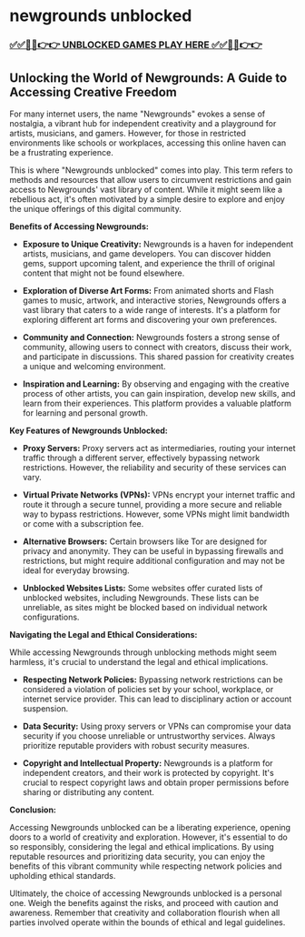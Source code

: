 # newgrounds unblocked

### [✅✅🔴🔴👉👉 UNBLOCKED GAMES PLAY HERE ✅✅🔴🔴👉👉](https://topstoryindia.com)

## Unlocking the World of Newgrounds: A Guide to Accessing Creative Freedom

For many internet users, the name "Newgrounds" evokes a sense of nostalgia, a vibrant hub for independent creativity and a playground for artists, musicians, and gamers. However, for those in restricted environments like schools or workplaces, accessing this online haven can be a frustrating experience. 

This is where "Newgrounds unblocked" comes into play. This term refers to methods and resources that allow users to circumvent restrictions and gain access to Newgrounds' vast library of content. While it might seem like a rebellious act, it's often motivated by a simple desire to explore and enjoy the unique offerings of this digital community.

**Benefits of Accessing Newgrounds:**

* **Exposure to Unique Creativity:** Newgrounds is a haven for independent artists, musicians, and game developers. You can discover hidden gems, support upcoming talent, and experience the thrill of original content that might not be found elsewhere.

* **Exploration of Diverse Art Forms:** From animated shorts and Flash games to music, artwork, and interactive stories, Newgrounds offers a vast library that caters to a wide range of interests. It's a platform for exploring different art forms and discovering your own preferences.

* **Community and Connection:** Newgrounds fosters a strong sense of community, allowing users to connect with creators, discuss their work, and participate in discussions. This shared passion for creativity creates a unique and welcoming environment.

* **Inspiration and Learning:** By observing and engaging with the creative process of other artists, you can gain inspiration, develop new skills, and learn from their experiences. This platform provides a valuable platform for learning and personal growth.

**Key Features of Newgrounds Unblocked:**

* **Proxy Servers:** Proxy servers act as intermediaries, routing your internet traffic through a different server, effectively bypassing network restrictions. However, the reliability and security of these services can vary.

* **Virtual Private Networks (VPNs):** VPNs encrypt your internet traffic and route it through a secure tunnel, providing a more secure and reliable way to bypass restrictions. However, some VPNs might limit bandwidth or come with a subscription fee.

* **Alternative Browsers:** Certain browsers like Tor are designed for privacy and anonymity. They can be useful in bypassing firewalls and restrictions, but might require additional configuration and may not be ideal for everyday browsing.

* **Unblocked Websites Lists:** Some websites offer curated lists of unblocked websites, including Newgrounds. These lists can be unreliable, as sites might be blocked based on individual network configurations.

**Navigating the Legal and Ethical Considerations:**

While accessing Newgrounds through unblocking methods might seem harmless, it's crucial to understand the legal and ethical implications. 

* **Respecting Network Policies:** Bypassing network restrictions can be considered a violation of policies set by your school, workplace, or internet service provider. This can lead to disciplinary action or account suspension.

* **Data Security:** Using proxy servers or VPNs can compromise your data security if you choose unreliable or untrustworthy services. Always prioritize reputable providers with robust security measures.

* **Copyright and Intellectual Property:** Newgrounds is a platform for independent creators, and their work is protected by copyright. It's crucial to respect copyright laws and obtain proper permissions before sharing or distributing any content.

**Conclusion:**

Accessing Newgrounds unblocked can be a liberating experience, opening doors to a world of creativity and exploration. However, it's essential to do so responsibly, considering the legal and ethical implications. By using reputable resources and prioritizing data security, you can enjoy the benefits of this vibrant community while respecting network policies and upholding ethical standards. 

Ultimately, the choice of accessing Newgrounds unblocked is a personal one. Weigh the benefits against the risks, and proceed with caution and awareness. Remember that creativity and collaboration flourish when all parties involved operate within the bounds of ethical and legal guidelines. 
